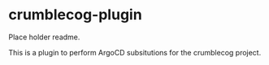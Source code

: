 # crumblecog-plugin

Place holder readme.

This is a plugin to perform ArgoCD subsitutions for the crumblecog project.
